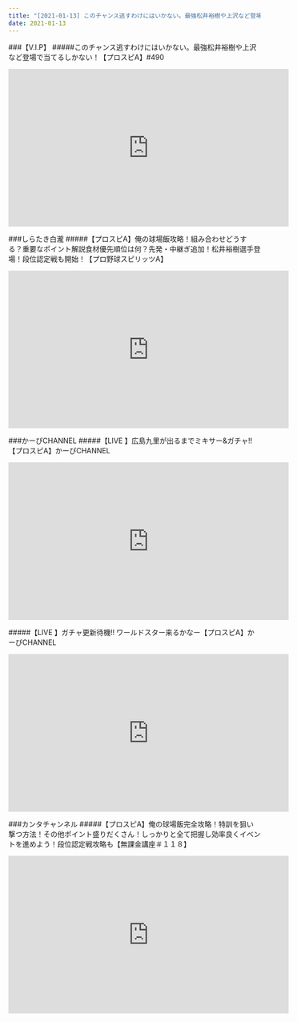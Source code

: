 ```yaml
---
title: "[2021-01-13] このチャンス逃すわけにはいかない。最強松井裕樹や上沢など登場で当てるしかない！【プロスピA】#490 他"
date: 2021-01-13
---
```

###【V.I.P】
#####このチャンス逃すわけにはいかない。最強松井裕樹や上沢など登場で当てるしかない！【プロスピA】#490
<iframe width="560" height="315" src="https://www.youtube.com/embed/Ksk7OaR_vxo" frameborder="0" allow="accelerometer; autoplay; clipboard-write; encrypted-media; gyroscope; picture-in-picture" allowfullscreen></iframe>

###しらたき白瀧
#####【プロスピA】俺の球場飯攻略！組み合わせどうする？重要なポイント解説食材優先順位は何？先発・中継ぎ追加！松井裕樹選手登場！段位認定戦も開始！【プロ野球スピリッツA】
<iframe width="560" height="315" src="https://www.youtube.com/embed/WNUUc4gWhl4" frameborder="0" allow="accelerometer; autoplay; clipboard-write; encrypted-media; gyroscope; picture-in-picture" allowfullscreen></iframe>

###かーぴCHANNEL
#####【LIVE 】広島九里が出るまでミキサー&amp;ガチャ!!【プロスピA】かーぴCHANNEL
<iframe width="560" height="315" src="https://www.youtube.com/embed/pI8SxMShVFo" frameborder="0" allow="accelerometer; autoplay; clipboard-write; encrypted-media; gyroscope; picture-in-picture" allowfullscreen></iframe>

#####【LIVE 】ガチャ更新待機!! ワールドスター来るかなー【プロスピA】かーぴCHANNEL
<iframe width="560" height="315" src="https://www.youtube.com/embed/VFXhto0MJ0w" frameborder="0" allow="accelerometer; autoplay; clipboard-write; encrypted-media; gyroscope; picture-in-picture" allowfullscreen></iframe>

###カンタチャンネル
#####【プロスピA】俺の球場飯完全攻略！特訓を狙い撃つ方法！その他ポイント盛りだくさん！しっかりと全て把握し効率良くイベントを進めよう！段位認定戦攻略も【無課金講座＃１１８】
<iframe width="560" height="315" src="https://www.youtube.com/embed/KqH4zat_uh0" frameborder="0" allow="accelerometer; autoplay; clipboard-write; encrypted-media; gyroscope; picture-in-picture" allowfullscreen></iframe>

